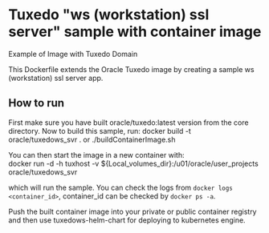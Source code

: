 
Tuxedo "ws (workstation) ssl server" sample with container image
=================================================================

Example of Image with Tuxedo Domain

This Dockerfile extends the Oracle Tuxedo image by creating a sample ws (workstation) ssl server app.

## How to run
First make sure you have built oracle/tuxedo:latest version from the core directory. Now to build this sample, run:
docker build -t oracle/tuxedows_svr .
or
./buildContainerImage.sh

You can then start the image in a new container with:  
docker run -d -h tuxhost -v ${Local_volumes_dir}:/u01/oracle/user_projects oracle/tuxedows_svr

which will run the sample. You can check the logs from `docker logs <container_id>`, container_id can be checked by `docker ps -a`.

Push the built container image into your private or public container registry and then use tuxedows-helm-chart for deploying to kubernetes engine.
